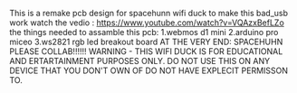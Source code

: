 This is a remake pcb design for spacehunn wifi duck
to make this bad_usb work watch the vedio : https://www.youtube.com/watch?v=VQAzxBefLZo
the things needed to assamble this pcb:
1.webmos d1 mini
2.arduino pro miceo
3.ws2821 rgb led breakout board
AT THE VERY END:
SPACEHUHN PLEASE COLLAB!!!!!!
WARNING -
THIS WIFI DUCK IS FOR EDUCATIONAL AND ERTARTAINMENT PURPOSES ONLY. DO NOT USE THIS ON ANY DEVICE THAT YOU DON'T OWN OF DO NOT HAVE EXPLECIT PERMISSON TO.
